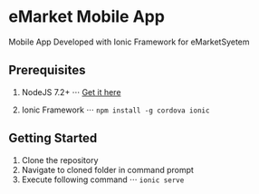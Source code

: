 # eMarket Mobile App
Mobile App Developed with Ionic Framework for eMarketSyetem

## Prerequisites
1. NodeJS 7.2+
⋅⋅⋅ [Get it here](https://nodejs.org/en/download/current)

1. Ionic Framework
⋅⋅⋅ `npm install -g cordova ionic`

## Getting Started
1. Clone the repository
2. Navigate to cloned folder in command prompt
3. Execute following  command
⋅⋅⋅ `ionic serve`
